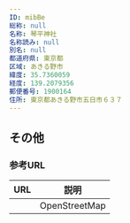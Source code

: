```yaml
---
ID: mibBe
総称: null
名称: 琴平神社
名称読み: null
別名: null
都道府県: 東京都
区域: あきる野市
緯度: 35.7360059
経度: 139.2079356
郵便番号: 1900164
住所: 東京都あきる野市五日市６３７
---
```


## その他

### 参考URL

| URL | 説明          |
| --- | ------------- |
|     | OpenStreetMap |

